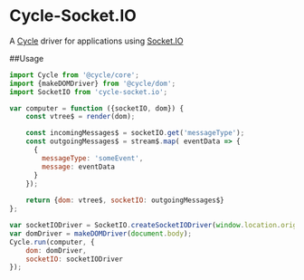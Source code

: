 # Cycle-Socket.IO

A [Cycle](https://github.com/staltz/cycle) driver for applications using [Socket.IO](http://socket.io/)

##Usage

``` javascript
import Cycle from '@cycle/core';
import {makeDOMDriver} from '@cycle/dom';
import SocketIO from 'cycle-socket.io';

var computer = function ({socketIO, dom}) {
    const vtree$ = render(dom);

    const incomingMessages$ = socketIO.get('messageType');
    const outgoingMessages$ = stream$.map( eventData => {
      {
        messageType: 'someEvent',
        message: eventData
      }
    });
    
    return {dom: vtree$, socketIO: outgoingMessages$}
};

var socketIODriver = SocketIO.createSocketIODriver(window.location.origin);
var domDriver = makeDOMDriver(document.body);
Cycle.run(computer, {
    dom: domDriver,
    socketIO: socketIODriver
});
```